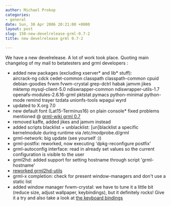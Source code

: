 ```yaml
---
author: Michael Prokop
categories:
- general
date: Sun, 30 Apr 2006 20:21:00 +0000
layout: post
slug: 150-new-develrelease-grml-0.7-2
title: new develrelease grml 0.7-2

---
```

We have a new develrelease. A lot of work took place. Quoting main changelog of my mail to betatesters and grml developers :
* added new packages (excluding xserver\* and lib\* stuff):  
 aircrack\-ng cdck cedet\-common classpath classpath\-common cpuid
 debian\-goodies fvwm fvwm\-crystal grep\-dctrl habak jamvm jikes
 mktemp mysql\-client\-5\.0 ndiswrapper\-common ndiswrapper\-utils\-1\.7
 openafs\-modules\-2\.6\.16\-grml pktstat pymacs python\-minimal
 python\-mode remind trayer tzdata unionfs\-tools wpagui wyrd
* updated to X.org 7\.0
* new default font (Lat15\-Terminus16\) on plain console* fixed problems mentioned @ [grml\-wiki grml 0\.7](http://wiki.grml.org/doku.php?id=grml_0.7)
* removed kaffe, added jikes and jamvm instead
* added scripts blacklist \+ unblacklist: \[un]blacklist a specific kernelmodule during runtime via /etc/modprobe.d/grml
* grml\-network: big update (see yourself :))
* grml\-postfix: reworked, now executing 'dpkg\-reconfigure postfix'
* grml\-autoconfig interface: read in already set values so the current configuration is visible to the user
* grml2hd: added support for setting hostname through script 'grml\-hostname'
* [reworked grml2hd\-utils](http://blog.grml.org/archives/154-reworked-grml2hd-utils,-improved-grml2hd.html)
* grml\-x completion: check for present window\-managers and don't use a static list
* added window manager fvwm\-crystal: we have to tune it a little bit (reduce size, adjust wallpaper, keybindings), but it definitely rocks! Give it a try and also take a look at [the keyboard bindings](http://linux.net.pl/~harnir/fvwm-crystal/doc/Keyboard%20bindings.txt)
